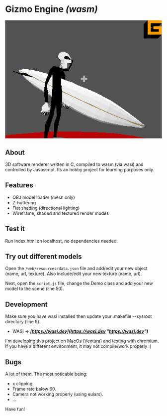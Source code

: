 # **Gizmo Engine** _(wasm)_

![picture alt](https://raw.githubusercontent.com/brunoperry/gizmo_wasm/abb66453287b98c92e93509901a187b34347bade/placeholder.png "Gizmo engine readme placeholder")

## About

3D software renderer written in C, compiled to wasm (via wasi) and controlled by Javascript. Its an hobby project for learning purposes only.

## Features

- OBJ model loader (mesh only)
- Z-buffering
- Flat shading (directional lighting)
- Wireframe, shaded and textured render modes

## Test it

Run index.html on localhost, no dependencies needed.

## Try out different models

Open the `/web/resources/data.json` file and add/edit your new object (name, url, texture). Also include/edit your new texture (name, url).

Next, open the `script.js` file, change the Demo class and add your new model to the scene (line 50).

## Development

Make sure you have wasi installed then update your .makefile --sysroot directory (line 9).

- WASI -> **_[https://wasi.dev](https://wasi.dev "https://wasi.dev")_**

I'm developing this project on MacOs (Ventura) and testing with chromium. If you have a different environment, it may not compile/work properly :(

## Bugs

A lot of them. The most noticable being:

- x clipping.
- Frame rate below 60.
- Camera not working properly (using eulars).
- ...

Have fun!

